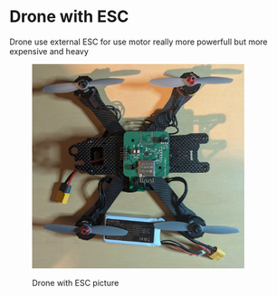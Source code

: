 # Drone with ESC

Drone use external ESC for use motor really more powerfull but more expensive and heavy

<figure><img src="../../.gitbook/assets/drone.jpg" alt="" width="375"><figcaption><p>Drone with ESC picture</p></figcaption></figure>
